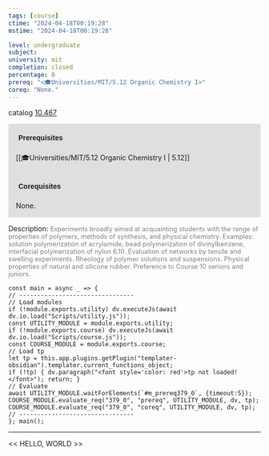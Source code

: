 ```yaml
---
tags: [course]
ctime: "2024-04-18T00:19:28"
mstime: "2024-04-18T00:19:28"

level: undergraduate
subject: 
university: mit
completion: closed
percentage: 0
prereq: "<🎓Universities/MIT/5.12 Organic Chemistry I>"
coreq: "None."
---
```


catalog [10.467](http://student.mit.edu/catalog/m10a.html#10.467)

<span style="display: block; padding: 15px; background-color: rgb(100, 100, 100, 0.2);"><font id="m_prereq379_0" style="display: block; font-family: Arial, sans-serif; font-weight: bold; padding: 5px">Prerequisites</font><br><span id="prereq379_0">[[🎓Universities/MIT/5.12 Organic Chemistry I | 5.12]]</span></span>
<span style="display: block; padding: 15px; background-color: rgb(100, 100, 100, 0.2);"><font id="m_coreq379_0" style="display: block; font-family: Arial, sans-serif; font-weight: bold; padding: 5px">Corequisites</font><br><span id="coreq379_0">None.</span></span>

<font style="">Description:</font>
<font style="color: grey; font-size: 0.8rem;">Experiments broadly aimed at acquainting students with the range of properties of polymers, methods of synthesis, and physical chemistry. Examples: solution polymerization of acrylamide, bead polymerization of divinylbenzene, interfacial polymerization of nylon 6,10. Evaluation of networks by tensile and swelling experiments. Rheology of polymer solutions and suspensions. Physical properties of natural and silicone rubber. Preference to Course 10 seniors and juniors.</font>

```dataviewjs
const main = async _ => {
// --------------------------------
// Load modules
if (!module.exports.utility) dv.executeJs(await dv.io.load("Scripts/utility.js"));
const UTILITY_MODULE = module.exports.utility;
if (!module.exports.course) dv.executeJs(await dv.io.load("Scripts/course.js"));
const COURSE_MODULE = module.exports.course;
// Load tp
let tp = this.app.plugins.getPlugin("templater-obsidian").templater.current_functions_object;
if (!tp) { dv.paragraph("<font style='color: red'>tp not loaded!</font>"); return; }
// Evaluate
await UTILITY_MODULE.waitForElements(`#m_prereq379_0`, {timeout:5});
COURSE_MODULE.evaluate_req("379_0", "prereq", UTILITY_MODULE, dv, tp);
COURSE_MODULE.evaluate_req("379_0", "coreq", UTILITY_MODULE, dv, tp);
// --------------------------------
}; main();
```

---

<< HELLO, WORLD >>

